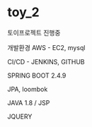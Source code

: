 # toy_2

토이프로젝트 진행중 

개발환경 AWS - EC2, mysql 

CI/CD - JENKINS, GITHUB 


SPRING BOOT 2.4.9 

JPA, loombok

JAVA 1.8 / JSP 

JQUERY
